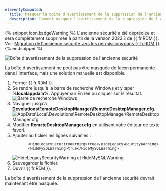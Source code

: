 ```yaml
---
eleventyComputed:
  title: Masquer la boîte d'avertissement de la suppression de l'ancienne sécurité dans {{ fr.RDM }}
  description: Comment masquer l'avertissement de la suppression de l'ancienne sécurité dans {{ fr.RDM }}
---
```

{% snippet icon.badgeWarning %}
L'ancienne sécurité a été dépréciée et sera complètement supprimée à partir de la version 2023.3 de {{ fr.RDM }}. Voir [Migration de l'ancienne sécurité vers les permissions dans {{ fr.RDM }}](/fr/kb/remote-desktop-manager/how-to-articles/migrate-legacy-security-permissions/).
{% endsnippet %}  

![Boîte d'avertissement de la suppression de l'ancienne sécurité](https://webdevolutions.blob.core.windows.net/docs/fr/kb/KB2090.png) 

La boîte d'avertissement ne peut pas être masquée de façon permanente dans l'interface, mais une solution manuelle est disponible.  

1. Fermer {{ fr.RDM }}.
1. Se rendre jusqu'à la barre de recherche Windows et y taper **%localappdata%**. Appuyer sur Entrée ou cliquer sur le résultat.
![Barre de recherche Windows](https://webdevolutions.blob.core.windows.net/docs/fr/kb/KB2093.png)   
1. Naviguer jusqu'à **Devolutions\RemoteDesktopManager\RemoteDesktopManager.cfg**.
![AppData\Local\Devolutions\RemoteDesktopManager\RemoteDesktopManager.cfg](https://webdevolutions.blob.core.windows.net/docs/fr/kb/KB2091.png)  
1. Modifier **RemoteDesktopManager.cfg** en utilisant votre éditeur de texte favori.  
1. Ajouter au fichier les lignes suivantes :
   ```
          <HideLegacySecurityWarning>true</HideLegacySecurityWarning>
          <HideMySQLWarning>true</HideMySQLWarning>
   ```  
   ![HideLegacySecurityWarning et HideMySQLWarning](https://webdevolutions.blob.core.windows.net/docs/fr/kb/KB2092.png)  
6. Sauvegarder le fichier.
1. Ouvrir {{ fr.RDM }}.  

La boîte d'avertissement de la suppression de l'ancienne sécurité devrait maintenant être masquée.
